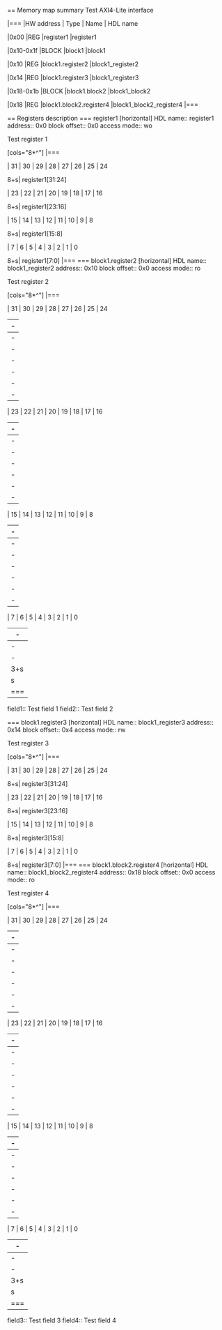 == Memory map summary
Test AXI4-Lite interface

|===
|HW address | Type | Name | HDL name

|0x00
|REG
|register1
|register1

|0x10-0x1f
|BLOCK
|block1
|block1

|0x10
|REG
|block1.register2
|block1_register2

|0x14
|REG
|block1.register3
|block1_register3

|0x18-0x1b
|BLOCK
|block1.block2
|block1_block2

|0x18
|REG
|block1.block2.register4
|block1_block2_register4
|===

== Registers description
=== register1
[horizontal]
HDL name:: register1
address:: 0x0
block offset:: 0x0
access mode:: wo

Test register 1

[cols="8*^"]
|===

| 31
| 30
| 29
| 28
| 27
| 26
| 25
| 24

8+s| register1[31:24]

| 23
| 22
| 21
| 20
| 19
| 18
| 17
| 16

8+s| register1[23:16]

| 15
| 14
| 13
| 12
| 11
| 10
| 9
| 8

8+s| register1[15:8]

| 7
| 6
| 5
| 4
| 3
| 2
| 1
| 0

8+s| register1[7:0]
|===
=== block1.register2
[horizontal]
HDL name:: block1_register2
address:: 0x10
block offset:: 0x0
access mode:: ro

Test register 2

[cols="8*^"]
|===

| 31
| 30
| 29
| 28
| 27
| 26
| 25
| 24

| -
| -
| -
| -
| -
| -
| -
| -

| 23
| 22
| 21
| 20
| 19
| 18
| 17
| 16

| -
| -
| -
| -
| -
| -
| -
| -

| 15
| 14
| 13
| 12
| 11
| 10
| 9
| 8

| -
| -
| -
| -
| -
| -
| -
| -

| 7
| 6
| 5
| 4
| 3
| 2
| 1
| 0

| -
| -
| -
| -
3+s| field2[2:0]
s| field1
|===

field1::
Test field 1
field2::
Test field 2

=== block1.register3
[horizontal]
HDL name:: block1_register3
address:: 0x14
block offset:: 0x4
access mode:: rw

Test register 3

[cols="8*^"]
|===

| 31
| 30
| 29
| 28
| 27
| 26
| 25
| 24

8+s| register3[31:24]

| 23
| 22
| 21
| 20
| 19
| 18
| 17
| 16

8+s| register3[23:16]

| 15
| 14
| 13
| 12
| 11
| 10
| 9
| 8

8+s| register3[15:8]

| 7
| 6
| 5
| 4
| 3
| 2
| 1
| 0

8+s| register3[7:0]
|===
=== block1.block2.register4
[horizontal]
HDL name:: block1_block2_register4
address:: 0x18
block offset:: 0x0
access mode:: ro

Test register 4

[cols="8*^"]
|===

| 31
| 30
| 29
| 28
| 27
| 26
| 25
| 24

| -
| -
| -
| -
| -
| -
| -
| -

| 23
| 22
| 21
| 20
| 19
| 18
| 17
| 16

| -
| -
| -
| -
| -
| -
| -
| -

| 15
| 14
| 13
| 12
| 11
| 10
| 9
| 8

| -
| -
| -
| -
| -
| -
| -
| -

| 7
| 6
| 5
| 4
| 3
| 2
| 1
| 0

| -
| -
| -
| -
3+s| field4[2:0]
s| field3
|===

field3::
Test field 3
field4::
Test field 4


